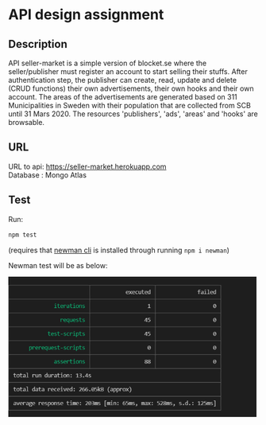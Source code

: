 # API design assignment

## Description
API seller-market is a simple version of blocket.se where the seller/publisher must register an account to start selling their stuffs. After authentication step, the publisher can create, read, update and delete (CRUD functions) their own advertisements, their own hooks and their own account. The areas of the advertisements are generated based on 311 Municipalities in Sweden with their population that are collected from SCB until 31 Mars 2020. The resources 'publishers', 'ads', 'areas' and 'hooks' are browsable. 

## URL

URL to api: https://seller-market.herokuapp.com <br />
Database : Mongo Atlas <br />

## Test

Run:

```sh
npm test
```

(requires that [newman cli](https://www.npmjs.com/package/newman) is installed through running `npm i newman`)

Newman test will be as below:

[<img src="./img/newman.PNG" width="500" alt="Newman test with npm for API"/>](./img/newman.PNG)


